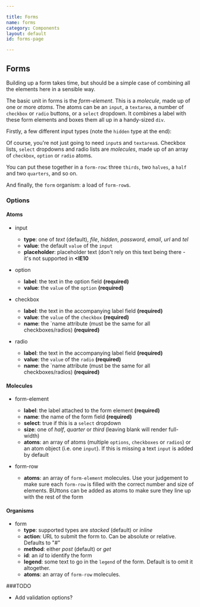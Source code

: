 ```yaml
---

title: Forms
name: forms
category: Components
layout: default
id: forms-page

---
```


## Forms

Building up a form takes time, but should be a simple case of combining all the elements here in a sensible way.

The basic unit in forms is the _form-element_. This is a _molecule_, made up of one or more _atoms_. The atoms can be an `input`, a `textarea`, a number of `checkbox` or `radio` buttons, or a `select` dropdown. It combines a label with these form elements and boxes them all up in a handy-sized `div`.

Firstly, a few different input types (note the `hidden` type at the end):

<script>
component("form-element", { "label": "Name", "name": "a", "atoms": { "input": { "placeholder":"Enter your name" } } });
component("form-element", { "label": "Email", "name": "b", "atoms": [
  { "input": { "type": "email" } }
]});
component("form-element", { "label": "Image", "name": "c", "atoms": [
  {
    "component": "input",
    "options": { "type": "file" }
  }
]});
component("form-element", { "label": "Password", "name": "d", "atoms": { "input": { "type": "password" } } });
component("form-element", { "label": "Website", "name": "e", "atoms": { "input": { "type": "url", "value":"http://" } } });
component("form-element", { "label": "Phone", "name": "f", "atoms": { "input": { "type": "phone" } } });
component("form-element", { "label": "Your Comment", "name": "g", "atoms": { "textarea": { "placeholder": "Please add a well-written, grammatically correct comment" } } });
component("form-element", { "label": false, "name": "h", "atoms": { "input": { "type": "hidden", "value": "this is a secret value" } } });
</script>

Of course, you're not just going to need `input`s and `textarea`s. Checkbox lists, `select` dropdowns and radio lists are _molecules_, made up of an array of `checkbox`, `option` or `radio` atoms.

<script>
component("form-element", { "label": "What is your favourite colour?", "select": true, "name": "i", "atoms":[
	{ "option": { "label": "Red", "value": "red" } },
	{ "option": { "label": "Blue", "value": "blue" } },
	{ "option": { "label": "Green", "value": "green" } },
	{ "option": { "label": "Yellow", "value": "yellow" } }
]});
component("form-element", { "label": "What instruments do you play?", "name": "j", "atoms":[
	{ "checkbox": { "label": "Ukulele", "value": "ukulele" } },
	{ "checkbox": { "label": "Mandolin", "value": "mandolin" } },
	{ "checkbox": { "label": "Banjo", "value": "banjo", "checked": true } },
	{ "checkbox": { "label": "Guitar", "value": "guitar" } }
]});
component("form-element", { "label": "Do you know the way to San Jose?", "name": "k", "atoms":[
	{ "radio": { "label": "Yes", "value": "yes" } },
	{ "radio": { "label": "No", "value": "no" } },
	{ "radio": { "label": "Not sure", "value": "unsure" } }
]});
</script>

You can put these together in a `form-row`: three `thirds`, two `halves`, a `half` and two `quarters`, and so on.

<script>
component("form-row", { atoms: [
	{ "form-element": { "label": "Bippity", "name": "l", "size": "half" } },
	{ "form-element": { "label": "Boppity", "name": "m", "size": "quarter" } },
	{ "form-element": { "label": "Boo", "name": "n", "size": "quarter" } },
]});
</script>

And finally, the `form` organism: a load of `form-row`s.

<script>
component("form", { type:"stacked", method:"get", legend: "Fill in this form", atoms: [

	{ "form-row": { atoms: [
		{ "form-element": { "label": "Bippity", "name": "o", "size": "half" } },
		{ "form-element": { "label": "Boppity", "name": "p", "size": "quarter" } },
		{ "form-element": { "label": "Boo", "name": "q", "size": "quarter" } },
	]}},
	{ "form-row": { atoms: [
		{ "form-element": { "label": "Hickory", "name": "r", "size": "third" } },
		{ "form-element": { "label": "Dickory", "name": "s", "size": "third" } },
		{ "form-element": { "label": "Dock", "name": "t", "size": "third" } },
	]}},
	{ "form-row": { atoms: [
		{ "button": { "text": "Submit" } }
	]}}

]});
</script>

### Options

#### Atoms

* input
  * **type**: one of _text_ (default), _file_, _hidden_, _password_, _email_, _url_ and _tel_
  * **value**: the default `value` of the `input`
  * **placeholder**: placeholder text (don't rely on this text being there - it's not supported in **<IE10**


* option
  * **label**: the text in the option field **(required)**
  * **value**: the `value` of the `option` **(required)**


* checkbox
  * **label**: the text in the accompanying label field **(required)**
  * **value**: the `value` of the `checkbox` **(required)**
  * **name**: the `name attribute (must be the same for all checkboxes/radios)  **(required)**


* radio
  * **label**: the text in the accompanying label field **(required)**
  * **value**: the `value` of the `radio` **(required)**
  * **name**: the `name attribute (must be the same for all checkboxes/radios)  **(required)**


#### Molecules


* form-element
  * **label**: the label attached to the form element **(required)**
  * **name**: the name of the form field **(required)**
  * **select**: true if this is a `select` dropdown
  * **size**: one of _half_, _quarter_ or _third_ (leaving blank will render full-width)
  * **atoms**: an array of atoms (multiple `options`, `checkboxes` or `radios`) or an atom object (i.e. one `input`). If this is missing a text `input` is added by default


* form-row
  * **atoms**: an array of `form-element` molecules. Use your judgement to make sure each `form-row` is filled with the correct number and size of elements. BUttons can be added as atoms to make sure they line up with the rest of the form


#### Organisms


* form
  * **type**: supported types are _stacked_ (default) or _inline_
  * **action**: URL to submit the form to. Can be absolute or relative. Defaults to "#"
  * **method**: either _post_ (default) or _get_
  * **id**: an _id_ to identify the form
  * **legend**: some text to go in the `legend` of the form. Default is to omit it altogether.
  * **atoms**: an array of `form-row` molecules.


###TODO

* Add validation options?
